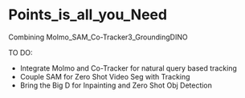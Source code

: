 # Points_is_all_you_Need
Combining Molmo_SAM_Co-Tracker3_GroundingDINO


TO DO:

- Integrate Molmo and Co-Tracker for natural query based tracking
- Couple SAM for Zero Shot Video Seg with Tracking
- Bring the Big D for Inpainting and Zero Shot Obj Detection
